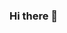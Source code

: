 ### Hi there 👋

<!--
**saritha9412/saritha9412** is a ✨ _special_ ✨ repository because its `README.md` (this file) appears on your GitHub profile.

Hi Developers 👋
I'm Full Stack Solution Architect The crossover between design and programming has always been of interest to me, I've been lucky enough to work alongside some talented teams on a number of high profile websites. I have a wide range of skills that include back-end development using open source technologies (NodeJs, Python), design (working closely with designers), front-end development (React, Angular9, ReactJs, HTML5, CSS3, Javascript, Responsive, UX), Server Administrator(AWS, GCP, Azure),database(MongoDB,cassendra,Mysql), CI/CD(Docker, kubernetes)

Visitor Count

🏆 Github Profile Trophy

Languages and Tools:

Adobe XD Figma Bootstrap Java PHP HTML5 CSS3 NodeJS React Angular Azure MySQL MongoDB







